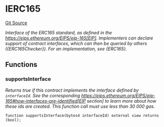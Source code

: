 # IERC165
[Git Source](https://github.com/digiv3rse/protocol-contracts/blob/78826068117a4eb9f5d01837d2d88deb72b92ea0/contracts/misc/PermissionlessCreator.sol)

*Interface of the ERC165 standard, as defined in the
https://eips.ethereum.org/EIPS/eip-165[EIP].
Implementers can declare support of contract interfaces, which can then be
queried by others ({ERC165Checker}).
For an implementation, see {ERC165}.*


## Functions
### supportsInterface

*Returns true if this contract implements the interface defined by
`interfaceId`. See the corresponding
https://eips.ethereum.org/EIPS/eip-165#how-interfaces-are-identified[EIP section]
to learn more about how these ids are created.
This function call must use less than 30 000 gas.*


```solidity
function supportsInterface(bytes4 interfaceId) external view returns (bool);
```

